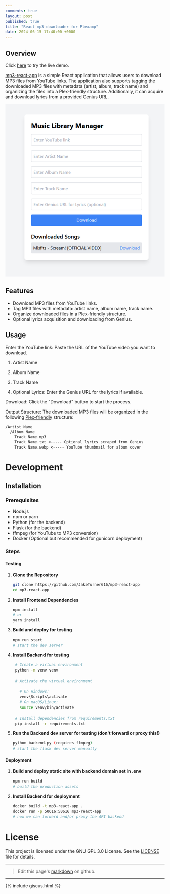 ```yaml
---
comments: true
layout: post
published: true
title: "React mp3 downloader for Plexamp"
date: 2024-06-15 17:40:00 +0000
---
```


## Overview

Click [here](https://serverboi.org/mp3-react-app/) to try the live demo.

[mp3-react-app](https://github.com/JakeTurner616/mp3-react-app) is a simple React application that allows users to download MP3 files from YouTube links. The application also supports tagging the downloaded MP3 files with metadata (artist, album, track name) and organizing the files into a Plex-friendly structure. Additionally, it can acquire and download lyrics from a provided Genius URL.

![mp3-react-app](https://raw.githubusercontent.com/JakeTurner616/mp3-react-app/f6847f4b3f3067fb48cc2c64e05dd1c12ac4d440/docs/mlm.PNG)

## Features
- Download MP3 files from YouTube links.
- Tag MP3 files with metadata: artist name, album name, track name.
- Organize downloaded files in a Plex-friendly structure.
- Optional lyrics acquisition and downloading from Genius.

## Usage

Enter the YouTube link: Paste the URL of the YouTube video you want to download.

1. Artist Name

2. Album Name

3. Track Name

4. Optional Lyrics: Enter the Genius URL for the lyrics if available.

Download: Click the "Download" button to start the process.

Output Structure:
The downloaded MP3 files will be organized in the following [Plex-friendly](https://support.plex.tv/articles/200265296-adding-music-media-from-folders/) structure:

```artist_album_track.zip
/Artist Name
  /Album Name
    Track Name.mp3 
    Track Name.txt <----- Optional lyrics scraped from Genius
    Track Name.webp <----- YouTube thumbnail for album cover
```

# Development

## Installation

### Prerequisites
- Node.js
- npm or yarn
- Python (for the backend)
- Flask (for the backend)
- ffmpeg (for YouTube to MP3 conversion)
- Docker (Optional but recommended for gunicorn deployment)

### Steps

#### Testing

1. **Clone the Repository**
   ```sh
   git clone https://github.com/JakeTurner616/mp3-react-app
   cd mp3-react-app
   ```

2. **Install Frontend Dependencies**
   ```sh
   npm install
   # or
   yarn install
   ```

3. **Build and deploy for testing**
   ```sh
   npm run start
   # start the dev server
   ```

4. **Install Backend for testing**
   ```sh
    # Create a virtual environment
    python -m venv venv
    
    # Activate the virtual environment
   
      # On Windows:
      venv\Scripts\activate
      # On macOS/Linux:
      source venv/bin/activate
    
    # Install dependencies from requirements.txt
    pip install -r requirements.txt
   ```

5. **Run the Backend dev server for testing (don't forward or proxy this!)**
   ```sh
   python backend.py (requires ffmpeg)
   # start the flask dev server manually
   ```

#### Deployment

1. **Build and deploy static site with backend domain set in .env**
   ```sh
   npm run build
   # build the production assets
   ```

2. **Install Backend for deployment**
   ```sh
   docker build -t mp3-react-app .
   docker run -p 50616:50616 mp3-react-app
   # now we can forward and/or proxy the API backend
   ```

# License
This project is licensed under the GNU GPL 3.0 License. See the [LICENSE](https://github.com/JakeTurner616/mp3-react-app/blob/master/LICENSE) file for details.

---

> Edit this page's <a href="https://github.com/JakeTurner616/JakeTurner616.github.io/blob/main/{{page.path}}">markdown</a> on github.

---

{% include giscus.html %}
